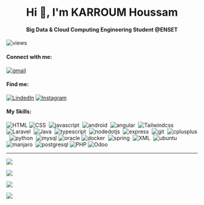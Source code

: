 <h1 align="center">Hi 👋, I'm KARROUM Houssam</h1>

<h4 align="center">Big Data & Cloud Computing Engineering Student @ENSET</h4>

![views](https://komarev.com/ghpvc/?username=ahmedhoussambouzine&label=Profile%20views&color=0e75b6&style=flat)

#### Connect with me:

[![gmail](https://img.shields.io/badge/gmail-05122A?style=flat&logo=gmail)](mailto:karroumhoussam2020@gmail.com)&nbsp;

#### Find me:

[![LindedIn](https://img.shields.io/badge/LinkedIn-05122A?style=flat&logo=linkedin&logoColor=blue)](https://www.linkedin.com/in/houssam-karroum-8283a4221/?profileId=ACoAADfDvaABJu0wPft5FOWXQqDGCYwp3Xhimjk)&nbsp;[![Instagram](https://img.shields.io/badge/Instagram-05122A?style=flat&logo=instagram)](https://www.instagram.com/houssam_karroum/)&nbsp;
#### My Skills:

![HTML](https://img.shields.io/badge/HTML-05122A?style=flat&logo=html5&logoColor=brown)&nbsp;![CSS](https://img.shields.io/badge/CSS-05122A?style=flat&logo=css3&logoColor=blue)&nbsp; ![javascript](https://img.shields.io/badge/Javascript-05122A?style=flat&logo=javascript&logoColor=yellow)&nbsp; ![android](https://img.shields.io/badge/Android-05122A?style=flat&logo=android&logoColor=green)&nbsp; ![angular](https://img.shields.io/badge/Angular-121212?style=flat&logo=angular&logoColor=red)&nbsp; ![Tailwindcss](https://img.shields.io/badge/Tailwindcss-121212?style=flat&logo=tailwindcss&logoColor=blue)&nbsp; ![Laravel](https://img.shields.io/badge/Laravel-05122A?style=flat&logo=laravel&logoColor=brown)&nbsp; ![Java](https://img.shields.io/badge/Java-05122A?style=flat&logoColor=brown)&nbsp; ![typescript](https://img.shields.io/badge/Typescript-05122A?style=flat&logo=typescript&logoColor=blue)&nbsp; ![nodedotjs](https://img.shields.io/badge/Nodejs-05122A?style=flat&logo=nodedotjs&logoColor=green)&nbsp; ![express](https://img.shields.io/badge/Express.Js-05122A?style=flat&logo=express&logoColor=#000000)&nbsp; ![git](https://img.shields.io/badge/Git-05122A?style=flat&logo=git&logoColor=#F05032)&nbsp; ![cplusplus](https://img.shields.io/badge/C++-05122A?style=flat&logo=cplusplus&logoColor=blue)&nbsp; ![python](https://img.shields.io/badge/Python-05122A?style=flat&logo=Python&logoColor=yellow)&nbsp; ![mysql](https://img.shields.io/badge/MySQL-05122A?style=flat&logo=mysql&logoColor=blue)&nbsp;![oracle](https://img.shields.io/badge/Oracle-05122A?style=flat&logo=oracle&logoColor=red)&nbsp;![docker](https://img.shields.io/badge/Docker-05122A?style=flat&logo=docker&logoColor=blue)&nbsp; ![spring](https://img.shields.io/badge/Spring-05122A?style=flat&logo=spring&logoColor=green)&nbsp; ![XML](https://img.shields.io/badge/XML-05122A?style=flat)&nbsp; ![ubuntu](https://img.shields.io/badge/Ubuntu-05122A?style=flat&logo=ubuntu)&nbsp; ![manjaro](https://img.shields.io/badge/Manjaro-05122A?style=flat&logo=manjaro)&nbsp; ![postgresql](https://img.shields.io/badge/Postgresql-05122A?style=flat&logo=postgresql)&nbsp;![PHP](https://img.shields.io/badge/PHP-05122A?style=flat&logo=php)&nbsp;![Odoo](https://img.shields.io/badge/Odoo-05122A?style=flat&logo=odoo)&nbsp;

---

![](https://github-readme-stats.vercel.app/api/top-langs?username=Houssamkarroum&show_icons=true&locale=en&layout=compact)

![](https://github-readme-stats.vercel.app/api?username=Houssamkarroum&show_icons=true&locale=en)

![](https://github-readme-streak-stats.herokuapp.com/?user=Houssamkarroum&)

![](https://github-readme-activity-graph.vercel.app/graph?username=Houssamkarroum&theme=github)
